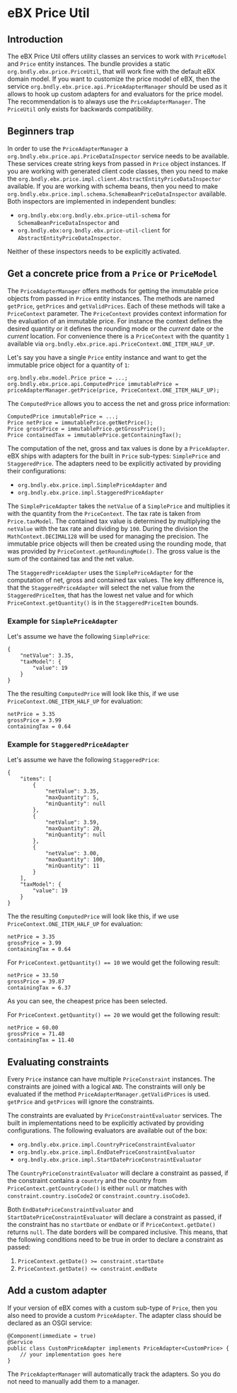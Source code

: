 # eBX Price Util
## Introduction
The eBX Price Util offers utility classes an services to work with `PriceModel` and `Price` entity instances. The bundle provides a static `org.bndly.ebx.price.PriceUtil`, that will work fine with the default eBX domain model. If you want to customize the price model of eBX, then the service `org.bndly.ebx.price.api.PriceAdapterManager` should be used as it allows to hook up custom adapters for and evaluators for the price model. The recommendation is to always use the `PriceAdapterManager`. The `PriceUtil` only exists for backwards compatibility.

## Beginners trap
In order to use the `PriceAdapterManager` a `org.bndly.ebx.price.api.PriceDataInspector` service needs to be available. These services create string keys from passed in `Price` object instances. If you are working with generated client code classes, then you need to make the `org.bndly.ebx.price.impl.client.AbstractEntityPriceDataInspector` available. If you are working with schema beans, then you need to make `org.bndly.ebx.price.impl.schema.SchemaBeanPriceDataInspector` available. Both inspectors are implemented in independent bundles:
- `org.bndly.ebx:org.bndly.ebx.price-util-schema` for `SchemaBeanPriceDataInspector` and
- `org.bndly.ebx:org.bndly.ebx.price-util-client` for `AbstractEntityPriceDataInspector`.

Neither of these inspectors needs to be explicitly activated.

## Get a concrete price from a `Price` or `PriceModel`
The `PriceAdapterManager` offers methods for getting the immutable price objects from passed in `Price` entity instances. The methods are named `getPrice`, `getPrices` and `getValidPrices`. Each of these methods will take a `PriceContext` parameter. The `PriceContext` provides context information for the evaluation of an immutable price. For instance the context defines the desired quantity or it defines the rounding mode or the _current_ date or the _current_ location. For convenience there is a `PriceContext` with the quantity `1` available via `org.bndly.ebx.price.api.PriceContext.ONE_ITEM_HALF_UP`.

Let's say you have a single `Price` entity instance and want to get the immutable price object for a quantity of `1`:

```
org.bndly.ebx.model.Price price = ...;
org.bndly.ebx.price.api.ComputedPrice immutablePrice = priceAdapterManager.getPrice(price, PriceContext.ONE_ITEM_HALF_UP);
```

The `ComputedPrice` allows you to access the net and gross price information:

```
ComputedPrice immutablePrice = ...;
Price netPrice = immutablePrice.getNetPrice();
Price grossPrice = immutablePrice.getGrossPrice();
Price containedTax = immutablePrice.getContainingTax();
```

The computation of the net, gross and tax values is done by a `PriceAdapter`. eBX ships with adapters for the built in `Price` sub-types: `SimplePrice` and `StaggeredPrice`. The adapters need to be explicitly activated by providing their configurations:
- `org.bndly.ebx.price.impl.SimplePriceAdapter` and
- `org.bndly.ebx.price.impl.StaggeredPriceAdapter`

The `SimplePriceAdapter` takes the `netValue` of a `SimplePrice` and multiplies it with the quantity from the `PriceContext`. The tax rate is taken from `Price.taxModel`. The contained tax value is determined by multiplying the `netValue` with the tax rate and dividing by `100`. During the division the `MathContext.DECIMAL128` will be used for managing the precision. The immutable price objects will then be created using the rounding mode, that was provided by `PriceContext.getRoundingMode()`. The gross value is the sum of the contained tax and the net value.

The `StaggeredPriceAdapter` uses the `SimplePriceAdapter` for the computation of net, gross and contained tax values. The key difference is, that the `StaggeredPriceAdapter` will select the net value from the `StaggeredPriceItem`, that has the lowest net value and for which `PriceContext.getQuantity()` is in the `StaggeredPriceItem` bounds.

### Example for `SimplePriceAdapter`
Let's assume we have the following `SimplePrice`:

```
{
	"netValue": 3.35,
	"taxModel": {
		"value": 19
	}
}
```

The the resulting `ComputedPrice` will look like this, if we use `PriceContext.ONE_ITEM_HALF_UP` for evaluation:

```
netPrice = 3.35
grossPrice = 3.99
containingTax = 0.64
```

### Example for `StaggeredPriceAdapter`
Let's assume we have the following `StaggeredPrice`:

```
{
	"items": [
		{
			"netValue": 3.35,
			"maxQuantity": 5,
			"minQuantity": null
		},
		{
			"netValue": 3.59,
			"maxQuantity": 20,
			"minQuantity": null
		},
		{
			"netValue": 3.00,
			"maxQuantity": 100,
			"minQuantity": 11
		}
	],
	"taxModel": {
		"value": 19
	}
}
```

The the resulting `ComputedPrice` will look like this, if we use `PriceContext.ONE_ITEM_HALF_UP` for evaluation:

```
netPrice = 3.35
grossPrice = 3.99
containingTax = 0.64
```

For `PriceContext.getQuantity() == 10` we would get the following result:

```
netPrice = 33.50
grossPrice = 39.87
containingTax = 6.37
```

As you can see, the cheapest price has been selected.

For `PriceContext.getQuantity() == 20` we would get the following result:

```
netPrice = 60.00
grossPrice = 71.40
containingTax = 11.40
```

## Evaluating constraints
Every `Price` instance can have multiple `PriceConstraint` instances. The constraints are joined with a logical `AND`. The constraints will only be evaluated if the method `PriceAdapterManager.getValidPrices` is used. `getPrice` and `getPrices` will ignore the constraints.

The constraints are evaluated by `PriceConstraintEvaluator` services. The built in implementations need to be explicitly activated by providing configurations. The following evaluators are available out of the box:
- `org.bndly.ebx.price.impl.CountryPriceConstraintEvaluator`
- `org.bndly.ebx.price.impl.EndDatePriceConstraintEvaluator`
- `org.bndly.ebx.price.impl.StartDatePriceConstraintEvaluator`

The `CountryPriceConstraintEvaluator` will declare a constraint as passed, if the constraint contains a `country` and the country from `PriceContext.getCountryCode()` is either `null` or matches with `constraint.country.isoCode2` or `constraint.country.isoCode3`.

Both `EndDatePriceConstraintEvaluator` and `StartDatePriceConstraintEvaluator` will declare a constraint as passed, if the constraint has no `startDate` or `endDate` or if `PriceContext.getDate()` returns `null`. The date borders will be compared inclusive. This means, that the following conditions need to be true in order to declare a constraint as passed:
1. `PriceContext.getDate() >= constraint.startDate`
2. `PriceContext.getDate() <= constraint.endDate`

## Add a custom adapter
If your version of eBX comes with a custom sub-type of `Price`, then you also need to provide a custom `PriceAdapter`. The adapter class should be declared as an OSGI service:

```
@Component(immediate = true)
@Service
public class CustomPriceAdapter implements PriceAdapter<CustomPrice> {
	// your implementation goes here
}
```

The `PriceAdapterManager` will automatically track the adapters. So you do not need to manually add them to a manager.
